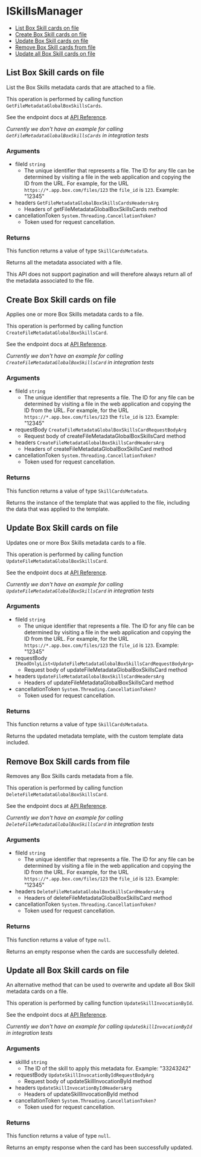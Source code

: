 # ISkillsManager


- [List Box Skill cards on file](#list-box-skill-cards-on-file)
- [Create Box Skill cards on file](#create-box-skill-cards-on-file)
- [Update Box Skill cards on file](#update-box-skill-cards-on-file)
- [Remove Box Skill cards from file](#remove-box-skill-cards-from-file)
- [Update all Box Skill cards on file](#update-all-box-skill-cards-on-file)

## List Box Skill cards on file

List the Box Skills metadata cards that are attached to a file.

This operation is performed by calling function `GetFileMetadataGlobalBoxSkillsCards`.

See the endpoint docs at
[API Reference](https://developer.box.com/reference/get-files-id-metadata-global-box-skills-cards/).

*Currently we don't have an example for calling `GetFileMetadataGlobalBoxSkillsCards` in integration tests*

### Arguments

- fileId `string`
  - The unique identifier that represents a file.  The ID for any file can be determined by visiting a file in the web application and copying the ID from the URL. For example, for the URL `https://*.app.box.com/files/123` the `file_id` is `123`. Example: "12345"
- headers `GetFileMetadataGlobalBoxSkillsCardsHeadersArg`
  - Headers of getFileMetadataGlobalBoxSkillsCards method
- cancellationToken `System.Threading.CancellationToken?`
  - Token used for request cancellation.


### Returns

This function returns a value of type `SkillCardsMetadata`.

Returns all the metadata associated with a file.

This API does not support pagination and will therefore always return
all of the metadata associated to the file.


## Create Box Skill cards on file

Applies one or more Box Skills metadata cards to a file.

This operation is performed by calling function `CreateFileMetadataGlobalBoxSkillsCard`.

See the endpoint docs at
[API Reference](https://developer.box.com/reference/post-files-id-metadata-global-box-skills-cards/).

*Currently we don't have an example for calling `CreateFileMetadataGlobalBoxSkillsCard` in integration tests*

### Arguments

- fileId `string`
  - The unique identifier that represents a file.  The ID for any file can be determined by visiting a file in the web application and copying the ID from the URL. For example, for the URL `https://*.app.box.com/files/123` the `file_id` is `123`. Example: "12345"
- requestBody `CreateFileMetadataGlobalBoxSkillsCardRequestBodyArg`
  - Request body of createFileMetadataGlobalBoxSkillsCard method
- headers `CreateFileMetadataGlobalBoxSkillsCardHeadersArg`
  - Headers of createFileMetadataGlobalBoxSkillsCard method
- cancellationToken `System.Threading.CancellationToken?`
  - Token used for request cancellation.


### Returns

This function returns a value of type `SkillCardsMetadata`.

Returns the instance of the template that was applied to the file,
including the data that was applied to the template.


## Update Box Skill cards on file

Updates one or more Box Skills metadata cards to a file.

This operation is performed by calling function `UpdateFileMetadataGlobalBoxSkillsCard`.

See the endpoint docs at
[API Reference](https://developer.box.com/reference/put-files-id-metadata-global-box-skills-cards/).

*Currently we don't have an example for calling `UpdateFileMetadataGlobalBoxSkillsCard` in integration tests*

### Arguments

- fileId `string`
  - The unique identifier that represents a file.  The ID for any file can be determined by visiting a file in the web application and copying the ID from the URL. For example, for the URL `https://*.app.box.com/files/123` the `file_id` is `123`. Example: "12345"
- requestBody `IReadOnlyList<UpdateFileMetadataGlobalBoxSkillsCardRequestBodyArg>`
  - Request body of updateFileMetadataGlobalBoxSkillsCard method
- headers `UpdateFileMetadataGlobalBoxSkillsCardHeadersArg`
  - Headers of updateFileMetadataGlobalBoxSkillsCard method
- cancellationToken `System.Threading.CancellationToken?`
  - Token used for request cancellation.


### Returns

This function returns a value of type `SkillCardsMetadata`.

Returns the updated metadata template, with the
custom template data included.


## Remove Box Skill cards from file

Removes any Box Skills cards metadata from a file.

This operation is performed by calling function `DeleteFileMetadataGlobalBoxSkillsCard`.

See the endpoint docs at
[API Reference](https://developer.box.com/reference/delete-files-id-metadata-global-box-skills-cards/).

*Currently we don't have an example for calling `DeleteFileMetadataGlobalBoxSkillsCard` in integration tests*

### Arguments

- fileId `string`
  - The unique identifier that represents a file.  The ID for any file can be determined by visiting a file in the web application and copying the ID from the URL. For example, for the URL `https://*.app.box.com/files/123` the `file_id` is `123`. Example: "12345"
- headers `DeleteFileMetadataGlobalBoxSkillsCardHeadersArg`
  - Headers of deleteFileMetadataGlobalBoxSkillsCard method
- cancellationToken `System.Threading.CancellationToken?`
  - Token used for request cancellation.


### Returns

This function returns a value of type `null`.

Returns an empty response when the cards are
successfully deleted.


## Update all Box Skill cards on file

An alternative method that can be used to overwrite and update all Box Skill
metadata cards on a file.

This operation is performed by calling function `UpdateSkillInvocationById`.

See the endpoint docs at
[API Reference](https://developer.box.com/reference/put-skill-invocations-id/).

*Currently we don't have an example for calling `UpdateSkillInvocationById` in integration tests*

### Arguments

- skillId `string`
  - The ID of the skill to apply this metadata for. Example: "33243242"
- requestBody `UpdateSkillInvocationByIdRequestBodyArg`
  - Request body of updateSkillInvocationById method
- headers `UpdateSkillInvocationByIdHeadersArg`
  - Headers of updateSkillInvocationById method
- cancellationToken `System.Threading.CancellationToken?`
  - Token used for request cancellation.


### Returns

This function returns a value of type `null`.

Returns an empty response when the card has been successfully updated.


